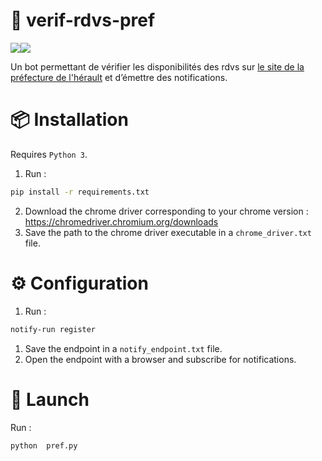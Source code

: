 # 🔎 verif-rdvs-pref
![](https://image.flaticon.com/icons/png/128/120/120567.png)![](https://www.herault.gouv.fr/var/ide_site/storage/images/design/dans-l-herault/166055-37-fre-FR/dans-l-Herault.png)

Un bot permettant de vérifier les disponibilités des rdvs sur [le site de la préfecture de l'hérault](http://www.herault.gouv.fr/booking/create/15253/0) et d’émettre des notifications.


# 📦 Installation
Requires `Python 3`.
1. Run : 
```bash
pip install -r requirements.txt
```
2. Download the chrome driver corresponding to your chrome version : https://chromedriver.chromium.org/downloads
3. Save the path to the chrome driver executable in a `chrome_driver.txt` file.

# ⚙️ Configuration
1. Run :
```bash
notify-run register
```

1. Save the endpoint in a `notify_endpoint.txt` file.
2. Open the endpoint with a browser and subscribe for notifications.

# 🚀 Launch 
Run :
```bash
python  pref.py
```